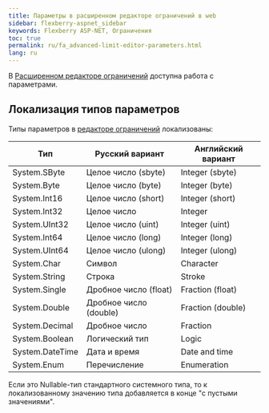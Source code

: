 ```yaml
---
title: Параметры в расширенном редакторе ограничений в web
sidebar: flexberry-aspnet_sidebar
keywords: Flexberry ASP-NET, Ограничения
toc: true
permalink: ru/fa_advanced-limit-editor-parameters.html
lang: ru
---
```


В [Расширенном редакторе ограничений](fa_advanced-limit-editor.html) доступна работа с параметрами.

## Локализация типов параметров

Типы параметров в [редакторе ограничений](fa_advanced-limit-editor.html) локализованы:

|Тип	|Русский вариант|	Английский вариант|
|---|---|---|
|System.SByte|	Целое число (sbyte)|  Integer (sbyte)|
|System.Byte |  Целое число (byte) |  Integer (byte) |
|System.Int16|	Целое число (short)|  Integer (short)|
|System.Int32|	Целое число|	Integer| 
|System.UInt32|	Целое число (uint)|	Integer (uint)|
|System.Int64|	Целое число (long)|	Integer (long)|
|System.UInt64|	Целое число (ulong)|	Integer (ulong)|
|System.Char	|Символ	|Character|
|System.String|	Строка|	Stroke|
|System.Single|	Дробное число (float)|	Fraction (float)|
|System.Double|	Дробное число (double)|	Fraction (double)|
|System.Decimal|	Дробное число|	Fraction|
|System.Boolean|	Логический тип|	Logic|
|System.DateTime|	Дата и время|	Date and time|
|System.Enum|	Перечисление|	Enumeration|

Если это Nullable-тип стандартного системного типа, то к локализованному значению типа добавляется в конце "с пустыми значениями".
